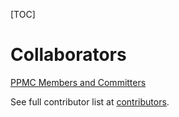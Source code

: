 [TOC]

# Collaborators

[PPMC Members and Committers](https://people.apache.org/phonebook.html?podling=kyuubi)

See full contributor list at [contributors](https://github.com/apache/incubator-kyuubi/graphs/contributors).
